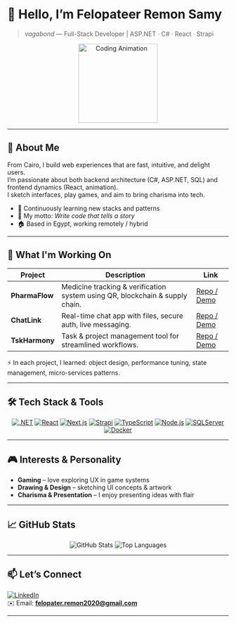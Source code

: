 # 👋 Hello, I’m **Felopateer Remon Samy**  
> *vagabond* — Full-Stack Developer | ASP.NET · C# · React · Strapi  

<div align="center">
  <img src="https://media.giphy.com/media/3ohzdIuqJoo8QdKlnW/giphy.gif" alt="Coding Animation" width="180"/>
</div>

---

## 🧾 About Me  
From Cairo, I build web experiences that are fast, intuitive, and delight users.  
I’m passionate about both backend architecture (C#, ASP.NET, SQL) and frontend dynamics (React, animation).  
I sketch interfaces, play games, and aim to bring charisma into tech.

- 🌱 Continuously learning new stacks and patterns  
- 🎯 My motto: *Write code that tells a story*  
- 🏠 Based in Egypt, working remotely / hybrid  

---

## 🔭 What I'm Working On

| Project | Description | Link |
|---|---|---|
| **PharmaFlow** | Medicine tracking & verification system using QR, blockchain & supply chain. | [Repo / Demo](https://7m3lsh7.github.io/Portfolio-/index.html#pharmaflow) |
| **ChatLink** | Real-time chat app with files, secure auth, live messaging. | [Repo / Demo](https://7m3lsh7.github.io/Portfolio-/index.html#chatlink) |
| **TskHarmony** | Task & project management tool for streamlined workflows. | [Repo / Demo](https://7m3lsh7.github.io/Portfolio-/index.html#tskharmony) |

⚡ In each project, I learned: object design, performance tuning, state management, micro-services patterns.

---

## 🛠 Tech Stack & Tools

<div align="center">
  <a href="https://dotnet.microsoft.com/"><img src="https://img.shields.io/badge/.NET-512BD4?logo=dotnet&logoColor=white&style=for-the-badge" alt=".NET"></a>
  <a href="https://reactjs.org/"><img src="https://img.shields.io/badge/React-61DAFB?logo=react&logoColor=black&style=for-the-badge" alt="React"></a>
  <a href="https://nextjs.org/"><img src="https://img.shields.io/badge/Next.js-000000?logo=nextdotjs&logoColor=white&style=for-the-badge" alt="Next.js"></a>
  <a href="https://strapi.io/"><img src="https://img.shields.io/badge/Strapi-1E90FF?logo=strapi&logoColor=white&style=for-the-badge" alt="Strapi"></a>
  <a href="https://www.typescriptlang.org/"><img src="https://img.shields.io/badge/TypeScript-3178C6?logo=typescript&logoColor=white&style=for-the-badge" alt="TypeScript"></a>
  <a href="https://nodejs.org/"><img src="https://img.shields.io/badge/Node.js-339933?logo=nodedotjs&logoColor=white&style=for-the-badge" alt="Node.js"></a>
  <a href="https://www.microsoft.com/en-us/sql-server/"><img src="https://img.shields.io/badge/SQL_Server-CC2927?logo=microsoftsqlserver&logoColor=white&style=for-the-badge" alt="SQLServer"></a>
  <a href="https://www.docker.com/"><img src="https://img.shields.io/badge/Docker-2496ED?logo=docker&logoColor=white&style=for-the-badge" alt="Docker"></a>
</div>

---

## 🎮 Interests & Personality

- **Gaming** – love exploring UX in game systems  
- **Drawing & Design** – sketching UI concepts & artwork  
- **Charisma & Presentation** – I enjoy presenting ideas with flair  

---

## 📈 GitHub Stats

<div align="center">
  <img src="https://github-readme-stats.vercel.app/api?username=7m3lsh7&show_icons=true&theme=dark&hide_border=true" alt="GitHub Stats" />
  <img src="https://github-readme-stats.vercel.app/api/top-langs/?username=7m3lsh7&layout=compact&theme=dark&hide_border=true" alt="Top Languages" />
</div>

---

## 📫 Let’s Connect

[![LinkedIn](https://img.shields.io/badge/LinkedIn-blue?logo=linkedin&logoColor=white&style=for-the-badge)](https://www.linkedin.com/in/felopater-remon-3a8631354/)  
✉️ Email: **felopater.remon2020@gmail.com**

---
